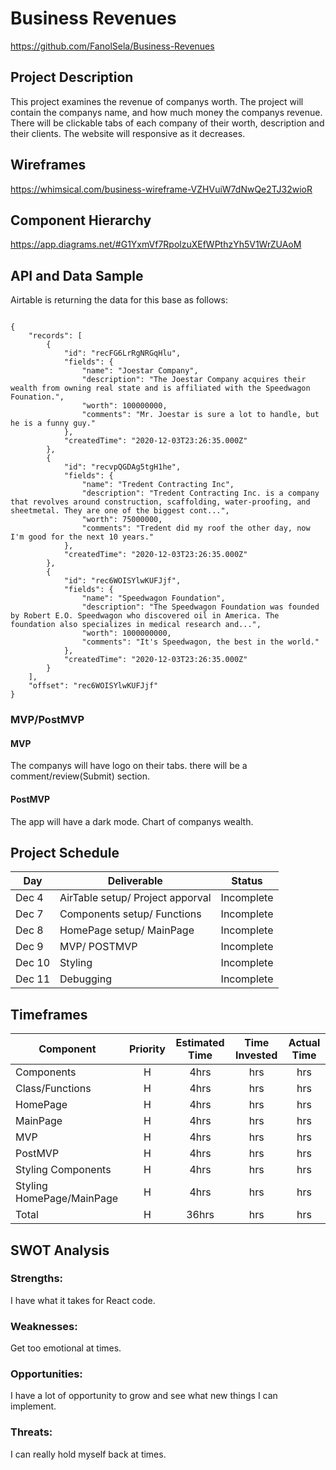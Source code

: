# Business Revenues

https://github.com/FanolSela/Business-Revenues

## Project Description

This project examines the revenue of companys worth. The project will contain the companys name, and how much money the companys revenue. There will be clickable tabs of each company of their worth, description and their clients. The website will responsive as it decreases.

## Wireframes

https://whimsical.com/business-wireframe-VZHVuiW7dNwQe2TJ32wioR

## Component Hierarchy

https://app.diagrams.net/#G1YxmVf7RpolzuXEfWPthzYh5V1WrZUAoM

## API and Data Sample

Airtable is returning the data for this base as follows:

```

{
    "records": [
        {
            "id": "recFG6LrRgNRGqHlu",
            "fields": {
                "name": "Joestar Company",
                "description": "The Joestar Company acquires their wealth from owning real state and is affiliated with the Speedwagon Founation.",
                "worth": 100000000,
                "comments": "Mr. Joestar is sure a lot to handle, but he is a funny guy."
            },
            "createdTime": "2020-12-03T23:26:35.000Z"
        },
        {
            "id": "recvpQGDAg5tgH1he",
            "fields": {
                "name": "Tredent Contracting Inc",
                "description": "Tredent Contracting Inc. is a company that revolves around construction, scaffolding, water-proofing, and sheetmetal. They are one of the biggest cont...",
                "worth": 75000000,
                "comments": "Tredent did my roof the other day, now I'm good for the next 10 years."
            },
            "createdTime": "2020-12-03T23:26:35.000Z"
        },
        {
            "id": "rec6WOISYlwKUFJjf",
            "fields": {
                "name": "Speedwagon Foundation",
                "description": "The Speedwagon Foundation was founded by Robert E.O. Speedwagon who discovered oil in America. The foundation also specializes in medical research and...",
                "worth": 1000000000,
                "comments": "It's Speedwagon, the best in the world."
            },
            "createdTime": "2020-12-03T23:26:35.000Z"
        }
    ],
    "offset": "rec6WOISYlwKUFJjf"
}

```

### MVP/PostMVP

#### MVP

The companys will have logo on their tabs.
there will be a comment/review(Submit) section.


#### PostMVP

The app will have a dark mode.
Chart of companys wealth.

## Project Schedule

| Day      | Deliverable                                | Status     |
| -------- | ------------------------------------------ | --------   |
| Dec 4    |  AirTable setup/ Project apporval          | Incomplete |
| Dec 7    |  Components setup/ Functions               | Incomplete |
| Dec 8    |  HomePage setup/ MainPage                  | Incomplete |
| Dec 9    |  MVP/ POSTMVP                              | Incomplete |
| Dec 10   |  Styling                                   | Incomplete |
| Dec 11   |  Debugging                                 | Incomplete |

## Timeframes

| Component                 | Priority | Estimated Time | Time Invested | Actual Time |
| ------------------------- | :------: | :------------: | :-----------: | :---------: |
| Components                |    H     |      4hrs      |      hrs      |     hrs     |
| Class/Functions           |    H     |      4hrs      |      hrs      |     hrs     |
| HomePage                  |    H     |      4hrs      |      hrs      |     hrs     |
| MainPage                  |    H     |      4hrs      |      hrs      |     hrs     |
| MVP                       |    H     |      4hrs      |      hrs      |     hrs     |
| PostMVP                   |    H     |      4hrs      |      hrs      |     hrs     |
| Styling Components        |    H     |      4hrs      |      hrs      |     hrs     |
| Styling HomePage/MainPage |    H     |      4hrs      |      hrs      |     hrs     |
| Total                     |    H     |      36hrs     |      hrs      |     hrs     |

## SWOT Analysis

### Strengths:

I have what it takes for React code.

### Weaknesses:

Get too emotional at times.

### Opportunities:

I have a lot of opportunity to grow and see what new things I can implement.

### Threats:

I can really hold myself back at times.
